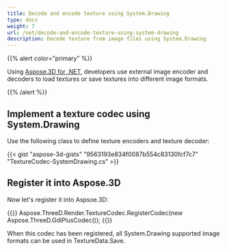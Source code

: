 ```yaml
---
title: Decode and encode texture using System.Drawing
type: docs
weight: 7
url: /net/decode-and-encode-texture-using-system-drawing
description: Decode texture from image files using System.Drawing
---
```


{{% alert color="primary" %}}

Using [Aspose.3D for .NET](https://products.aspose.com/3d/net/), developers use external image encoder and decoders to load textures or save textures into different image formats.

{{% /alert %}}

## **Implement a texture codec using System.Drawing**

Use the following class to define texture encoders and texture decoder:

{{< gist "aspose-3d-gists" "9563193e834f0087b554c83130fcf7c7" "TextureCodec-SystemDrawing.cs" >}}


## **Register it into Aspose.3D**

Now let's register it into Aspsoe.3D:

{{<highlight csharp>}}
    Aspose.ThreeD.Render.TextureCodec.RegisterCodec(new Aspose.ThreeD.GdiPlusCodec());
{{</highlight>}}


When this codec has been registered, all System.Drawing supported image formats can be used in TextureData.Save.

